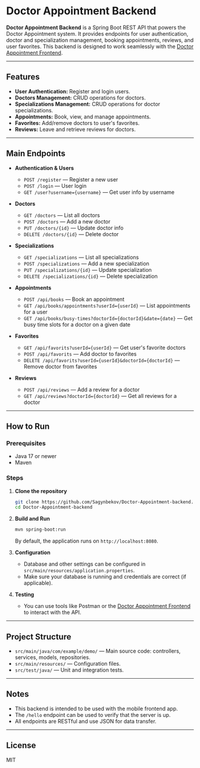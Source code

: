 # Doctor Appointment Backend

**Doctor Appointment Backend** is a Spring Boot REST API that powers the Doctor Appointment system. It provides endpoints for user authentication, doctor and specialization management, booking appointments, reviews, and user favorites. This backend is designed to work seamlessly with the [Doctor Appointment Frontend](https://github.com/Sagynbekov/Doctor-Appointment-frontend).

---

## Features

- **User Authentication:** Register and login users.
- **Doctors Management:** CRUD operations for doctors.
- **Specializations Management:** CRUD operations for doctor specializations.
- **Appointments:** Book, view, and manage appointments.
- **Favorites:** Add/remove doctors to user's favorites.
- **Reviews:** Leave and retrieve reviews for doctors.

---

## Main Endpoints

- **Authentication & Users**
  - `POST /register` — Register a new user
  - `POST /login` — User login
  - `GET /user?username={username}` — Get user info by username

- **Doctors**
  - `GET /doctors` — List all doctors
  - `POST /doctors` — Add a new doctor
  - `PUT /doctors/{id}` — Update doctor info
  - `DELETE /doctors/{id}` — Delete doctor

- **Specializations**
  - `GET /specializations` — List all specializations
  - `POST /specializations` — Add a new specialization
  - `PUT /specializations/{id}` — Update specialization
  - `DELETE /specializations/{id}` — Delete specialization

- **Appointments**
  - `POST /api/books` — Book an appointment
  - `GET /api/books/appointments?userId={userId}` — List appointments for a user
  - `GET /api/books/busy-times?doctorId={doctorId}&date={date}` — Get busy time slots for a doctor on a given date

- **Favorites**
  - `GET /api/favorits?userId={userId}` — Get user's favorite doctors
  - `POST /api/favorits` — Add doctor to favorites
  - `DELETE /api/favorits?userId={userId}&doctorId={doctorId}` — Remove doctor from favorites

- **Reviews**
  - `POST /api/reviews` — Add a review for a doctor
  - `GET /api/reviews?doctorId={doctorId}` — Get all reviews for a doctor


---

## How to Run

### Prerequisites

- Java 17 or newer
- Maven

### Steps

1. **Clone the repository**
    ```bash
    git clone https://github.com/Sagynbekov/Doctor-Appointment-backend.git
    cd Doctor-Appointment-backend
    ```

2. **Build and Run**
    ```bash
    mvn spring-boot:run
    ```
    By default, the application runs on `http://localhost:8080`.

3. **Configuration**
    - Database and other settings can be configured in `src/main/resources/application.properties`.
    - Make sure your database is running and credentials are correct (if applicable).

4. **Testing**
    - You can use tools like Postman or the [Doctor Appointment Frontend](https://github.com/Sagynbekov/Doctor-Appointment-frontend) to interact with the API.

---

## Project Structure

- `src/main/java/com/example/demo/` — Main source code: controllers, services, models, repositories.
- `src/main/resources/` — Configuration files.
- `src/test/java/` — Unit and integration tests.

---

## Notes

- This backend is intended to be used with the mobile frontend app.
- The `/hello` endpoint can be used to verify that the server is up.
- All endpoints are RESTful and use JSON for data transfer.

---

## License

MIT
